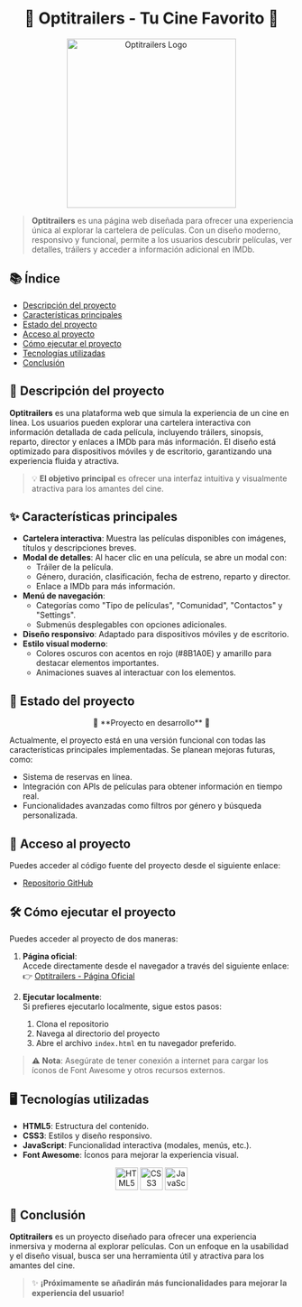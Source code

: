 <h1 align="center">🎥 Optitrailers - Tu Cine Favorito 🎥</h1>

<div style="text-align: center;">
    <img src="https://i.ibb.co/Ndz6V1Sy/Captura-de-pantalla-2025-04-14-165343.png" alt="Optitrailers Logo" width="300" />
</div>

> **Optitrailers** es una página web diseñada para ofrecer una experiencia única al explorar la cartelera de películas. Con un diseño moderno, responsivo y funcional, permite a los usuarios descubrir películas, ver detalles, tráilers y acceder a información adicional en IMDb.

## 📚 Índice

- [Descripción del proyecto](#-descripción-del-proyecto)
- [Características principales](#-características-principales)
- [Estado del proyecto](#-estado-del-proyecto)
- [Acceso al proyecto](#-acceso-al-proyecto)
- [Cómo ejecutar el proyecto](#-cómo-ejecutar-el-proyecto)
- [Tecnologías utilizadas](#-tecnologías-utilizadas)
- [Conclusión](#-conclusión)

## 📖 Descripción del proyecto

**Optitrailers** es una plataforma web que simula la experiencia de un cine en línea. Los usuarios pueden explorar una cartelera interactiva con información detallada de cada película, incluyendo tráilers, sinopsis, reparto, director y enlaces a IMDb para más información. El diseño está optimizado para dispositivos móviles y de escritorio, garantizando una experiencia fluida y atractiva.

> 💡 **El objetivo principal** es ofrecer una interfaz intuitiva y visualmente atractiva para los amantes del cine.

## ✨ Características principales

- **Cartelera interactiva**: Muestra las películas disponibles con imágenes, títulos y descripciones breves.
- **Modal de detalles**: Al hacer clic en una película, se abre un modal con:
  - Tráiler de la película.
  - Género, duración, clasificación, fecha de estreno, reparto y director.
  - Enlace a IMDb para más información.
- **Menú de navegación**:
  - Categorías como "Tipo de películas", "Comunidad", "Contactos" y "Settings".
  - Submenús desplegables con opciones adicionales.
- **Diseño responsivo**: Adaptado para dispositivos móviles y de escritorio.
- **Estilo visual moderno**:
  - Colores oscuros con acentos en rojo (#8B1A0E) y amarillo para destacar elementos importantes.
  - Animaciones suaves al interactuar con los elementos.

## 🚧 Estado del proyecto

<p align="center">
🔨 **Proyecto en desarrollo** 🔨
</p>

Actualmente, el proyecto está en una versión funcional con todas las características principales implementadas. Se planean mejoras futuras, como:

- Sistema de reservas en línea.
- Integración con APIs de películas para obtener información en tiempo real.
- Funcionalidades avanzadas como filtros por género y búsqueda personalizada.

## 🔗 Acceso al proyecto

Puedes acceder al código fuente del proyecto desde el siguiente enlace:

- [Repositorio GitHub](https://github.com/HugoAleOlguin/Optitrailers)

## 🛠️ Cómo ejecutar el proyecto

Puedes acceder al proyecto de dos maneras:

1. **Página oficial**:  
   Accede directamente desde el navegador a través del siguiente enlace:  
   👉 [Optitrailers - Página Oficial](https://luszczak.github.io/Optitrailers/)

2. **Ejecutar localmente**:  
   Si prefieres ejecutarlo localmente, sigue estos pasos:

   1. Clona el repositorio
   2. Navega al directorio del proyecto
   3. Abre el archivo `index.html` en tu navegador preferido.

> ⚠️ **Nota**: Asegúrate de tener conexión a internet para cargar los íconos de Font Awesome y otros recursos externos.

## 🖥️ Tecnologías utilizadas

- **HTML5**: Estructura del contenido.
- **CSS3**: Estilos y diseño responsivo.
- **JavaScript**: Funcionalidad interactiva (modales, menús, etc.).
- **Font Awesome**: Íconos para mejorar la experiencia visual.

<div style="text-align: center;">
    <img src="https://upload.wikimedia.org/wikipedia/commons/thumb/6/61/HTML5_logo_and_wordmark.svg/512px-HTML5_logo_and_wordmark.svg.png" alt="HTML5" width="40" height="40" />
    <img src="https://upload.wikimedia.org/wikipedia/commons/thumb/d/d5/CSS3_logo_and_wordmark.svg/1200px-CSS3_logo_and_wordmark.svg.png" alt="CSS3" width="40" height="40" />
    <img src="https://static.vecteezy.com/system/resources/previews/027/127/463/non_2x/javascript-logo-javascript-icon-transparent-free-png.png" alt="JavaScript" width="40" height="40" />
</div>

## 💬 Conclusión

**Optitrailers** es un proyecto diseñado para ofrecer una experiencia inmersiva y moderna al explorar películas. Con un enfoque en la usabilidad y el diseño visual, busca ser una herramienta útil y atractiva para los amantes del cine.

> ✨ **¡Próximamente se añadirán más funcionalidades para mejorar la experiencia del usuario!**
